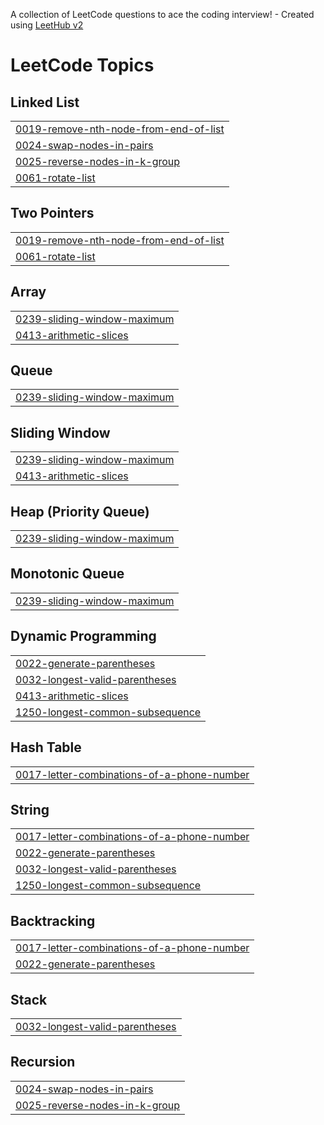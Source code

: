 A collection of LeetCode questions to ace the coding interview! - Created using [LeetHub v2](https://github.com/arunbhardwaj/LeetHub-2.0)
<!---LeetCode Topics Start-->
# LeetCode Topics
## Linked List
|  |
| ------- |
| [0019-remove-nth-node-from-end-of-list](https://github.com/velmurugan122004/leetcode/tree/master/0019-remove-nth-node-from-end-of-list) |
| [0024-swap-nodes-in-pairs](https://github.com/velmurugan122004/leetcode/tree/master/0024-swap-nodes-in-pairs) |
| [0025-reverse-nodes-in-k-group](https://github.com/velmurugan122004/leetcode/tree/master/0025-reverse-nodes-in-k-group) |
| [0061-rotate-list](https://github.com/velmurugan122004/leetcode/tree/master/0061-rotate-list) |
## Two Pointers
|  |
| ------- |
| [0019-remove-nth-node-from-end-of-list](https://github.com/velmurugan122004/leetcode/tree/master/0019-remove-nth-node-from-end-of-list) |
| [0061-rotate-list](https://github.com/velmurugan122004/leetcode/tree/master/0061-rotate-list) |
## Array
|  |
| ------- |
| [0239-sliding-window-maximum](https://github.com/velmurugan122004/leetcode/tree/master/0239-sliding-window-maximum) |
| [0413-arithmetic-slices](https://github.com/velmurugan122004/leetcode/tree/master/0413-arithmetic-slices) |
## Queue
|  |
| ------- |
| [0239-sliding-window-maximum](https://github.com/velmurugan122004/leetcode/tree/master/0239-sliding-window-maximum) |
## Sliding Window
|  |
| ------- |
| [0239-sliding-window-maximum](https://github.com/velmurugan122004/leetcode/tree/master/0239-sliding-window-maximum) |
| [0413-arithmetic-slices](https://github.com/velmurugan122004/leetcode/tree/master/0413-arithmetic-slices) |
## Heap (Priority Queue)
|  |
| ------- |
| [0239-sliding-window-maximum](https://github.com/velmurugan122004/leetcode/tree/master/0239-sliding-window-maximum) |
## Monotonic Queue
|  |
| ------- |
| [0239-sliding-window-maximum](https://github.com/velmurugan122004/leetcode/tree/master/0239-sliding-window-maximum) |
## Dynamic Programming
|  |
| ------- |
| [0022-generate-parentheses](https://github.com/velmurugan122004/leetcode/tree/master/0022-generate-parentheses) |
| [0032-longest-valid-parentheses](https://github.com/velmurugan122004/leetcode/tree/master/0032-longest-valid-parentheses) |
| [0413-arithmetic-slices](https://github.com/velmurugan122004/leetcode/tree/master/0413-arithmetic-slices) |
| [1250-longest-common-subsequence](https://github.com/velmurugan122004/leetcode/tree/master/1250-longest-common-subsequence) |
## Hash Table
|  |
| ------- |
| [0017-letter-combinations-of-a-phone-number](https://github.com/velmurugan122004/leetcode/tree/master/0017-letter-combinations-of-a-phone-number) |
## String
|  |
| ------- |
| [0017-letter-combinations-of-a-phone-number](https://github.com/velmurugan122004/leetcode/tree/master/0017-letter-combinations-of-a-phone-number) |
| [0022-generate-parentheses](https://github.com/velmurugan122004/leetcode/tree/master/0022-generate-parentheses) |
| [0032-longest-valid-parentheses](https://github.com/velmurugan122004/leetcode/tree/master/0032-longest-valid-parentheses) |
| [1250-longest-common-subsequence](https://github.com/velmurugan122004/leetcode/tree/master/1250-longest-common-subsequence) |
## Backtracking
|  |
| ------- |
| [0017-letter-combinations-of-a-phone-number](https://github.com/velmurugan122004/leetcode/tree/master/0017-letter-combinations-of-a-phone-number) |
| [0022-generate-parentheses](https://github.com/velmurugan122004/leetcode/tree/master/0022-generate-parentheses) |
## Stack
|  |
| ------- |
| [0032-longest-valid-parentheses](https://github.com/velmurugan122004/leetcode/tree/master/0032-longest-valid-parentheses) |
## Recursion
|  |
| ------- |
| [0024-swap-nodes-in-pairs](https://github.com/velmurugan122004/leetcode/tree/master/0024-swap-nodes-in-pairs) |
| [0025-reverse-nodes-in-k-group](https://github.com/velmurugan122004/leetcode/tree/master/0025-reverse-nodes-in-k-group) |
<!---LeetCode Topics End-->